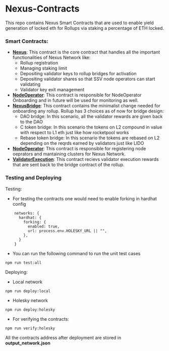 # Nexus-Contracts

This repo contains Nexus Smart Contracts that are used to enable yield generation of locked eth for Rollups
via staking a percentage of ETH locked.

### Smart Contracts:
- **[Nexus](contracts/Nexus.sol)**: This contract is the core contract that handles all the important functionalities of Nexus Network like:
    - Rollup registration
    - Managing staking limit
    - Depositing validator keys to rollup bridges for activation
    - Depositing validator shares so that SSV node operators can start validating
    - Validator key exit management
- **[NodeOperator](contracts/NodeOperator.sol)**: This contract is responsible for NodeOperator Onboarding and in future will be used for monitoring as well.
- **[NexusBridge](contracts/nexus_bridge/NexusBaseBridge.sol)**: This contract contains the minimalist change needed for
onboarding any rollup. Rollup has 3 choices as of now for bridge design:
    - DAO bridge: In this scenario, all the validator rewards are given back to the DAO
    - C token bridge: In this scenario the tokens on L2 compound in value with respect to L1 eth just like how rocketpool works
    - Rebase token bridge: In this scenario the tokens are rebased on L2 depending on the reqrds earned by validators just like LIDO
- **[NodeOperator](contracts/NodeOperator.sol)**: This contract is responsible for registering node oeprators and mantaining clusters for Nexus Network.
- **[ValidatorExecution](contracts/ValidatorExecutionRewards.sol)**: This contract recievs validator execution rewards that are sent back to the bridge contract of the rollup.

### Testing and Deploying
Testing:
- For testing the contracts one would need to enable forking in hardhat config
```
    networks: {
      hardhat: {
        forking: {
          enabled: true,
          url: process.env.HOLESKY_URL || "",
        },
      }
    }
```
- You can run the following command to run the unit test cases
```
npm run test:all
```

Deploying:
- Local network
```
npm run deploy:local
```
- Holesky network
```
npm run deploy:holesky
```
- For verifying the contracts:
```
npm run verify:holesky
```

All the contracts address after deployment are stored in **output_network.json**